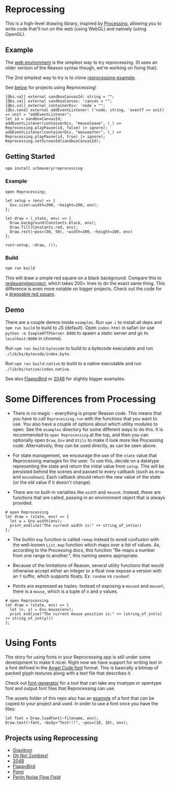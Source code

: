 # Reprocessing

This is a high-level drawing library, inspired by [Processing](https://processing.org), allowing you to write code that'll run on the web (using WebGL) and natively (using OpenGL).


## Example
The [web environment](https://schmavery.github.io/reprocessing/) is the simplest way to try reprocessing. (It uses an older verison of the Reason syntax though, we're working on fixing that).

The 2nd simplest way to try is to clone [reprocessing-example](https://github.com/bsansouci/reprocessing-example).

See [below](#projects-using-reprocessing) for projects using Reprocessing!

```reason;shared(sandbox)
[@bs.val] external sandboxCanvasId: string = "";
[@bs.val] external sandboxCanvas: 'canvas = "";
[@bs.val] external containerDiv: 'node = "";
[@bs.send] external addEventListener: ('node, string, 'eventT => unit) => unit = "addEventListener";
let id = sandboxCanvasId;
addEventListener(containerDiv, "mouseleave", (_) => Reprocessing.playPause(id, false) |> ignore);
addEventListener(containerDiv, "mouseenter", (_) => Reprocessing.playPause(id, true) |> ignore);
Reprocessing.setScreenId(sandboxCanvasId);
```

## Getting Started
```bash
npm install schmavery/reprocessing
```

### Example
```reason;use(sandbox);canvas
open Reprocessing;

let setup = (env) => {
  Env.size(~width=200, ~height=200, env);
};

let draw = (_state, env) => {
  Draw.background(Constants.black, env);
  Draw.fill(Constants.red, env);
  Draw.rect(~pos=(50, 50), ~width=100, ~height=100, env)
};

run(~setup, ~draw, ());
```

### Build
```sh
npm run build
```

This will draw a simple red square on a black background.  Compare this to [reglexampleproject](https://github.com/bsansouci/reasonglexampleproject/blob/simple/src/index.re), which takes 200+ lines to do the exact same thing.  This difference is even more notable on bigger projects.  Check out the code for a [draggable red square](https://github.com/Schmavery/reprocessing/blob/master/examples/redsquare.re).

## Demo
There are a couple demos inside `examples`. Run `npm i` to install all deps and `npm run build` to build to JS (default). Open `index.html` in safari (or use `python -m SimpleHTTPServer 8000` to spawn a static server and go to `localhost:8000` in chrome).

Run `npm run build:bytecode` to build to a bytecode executable and run `./lib/bs/bytecode/index.byte`.

Run `npm run build:native` to build to a native executable and run `./lib/bs/native/index.native`.

See also [FlappyBird](https://github.com/Schmavery/FlappyBird) or [2048](https://github.com/bsansouci/reprocessing-example/tree/2048) for slightly bigger examples.


# Some Differences from Processing
- There is no magic - everything is proper Reason code.  This means that you have to call `Reprocessing.run` with the functions that you want to use.  You also have a couple of options about which utility modules to open.  See the `examples` directory for some different ways to do this.  It is recommended to `open Reprocessing` at the top, and then you can optionally open `Draw`, `Env` and `Utils` to make it look more like Processing code. Alternatively, they can be used directly, as can be seen above.

- For state management, we encourage the use of the `state` value that Reprocessing manages for the user.  To use this, decide on a datatype representing the state and return the initial value from `setup`.  This will be persisted behind the scenes and passed to every callback (such as `draw` and `mouseDown`).  Each callback should return the new value of the state (or the old value if it doesn't change).

- There are no built-in variables like `width` and `mouseX`.  Instead, these are functions that are called, passing in an environment object that is always provided.
```reason
# open Reprocessing
let draw = (state, env) => {
  let w = Env.width(env);
  print_endline("The current width is:" ++ string_of_int(w))
};
```

- The builtin `map` function is called `remap` instead to avoid confusion with the well-known `List.map` function which maps over a list of values. As, according to the Processing docs, this function "Re-maps a number from one range to another.", this naming seems appropriate.

- Because of the limitations of Reason, several utility functions that would otherwise accept either an integer or a float now expose a version with an `f` suffix, which supports floats.  Ex: `random` vs `randomf`.

- Points are expressed as tuples.  Instead of exposing a `mouseX` and `mouseY`, there is a `mouse`, which is a tuple of x and y values.

```reason
# open Reprocessing
let draw = (state, env) => {
  let (x, y) = Env.mouse(env);
  print_endline("The current mouse position is:" ++ (string_of_int(x) ++ string_of_int(y)))
};
```


# Using Fonts
The story for using fonts in your Reprocessing app is still under some development to make it nicer.  Right now we have support for writing text in a font defined in the [Angel Code font](http://www.angelcode.com/products/bmfont/) format. This is basically a bitmap of packed glyph textures along with a text file that describes it.

Check out [font-generator](https://github.com/bsansouci/font-generator) for a tool that can take any truetype or opentype font and output font files that Reprocessing can use.

The assets folder of this repo also has an [example](https://github.com/Schmavery/reprocessing/tree/master/assets/font) of a font that can be copied to your project and used.  In order to use a font once you have the files:
```
let font = Draw.loadFont(~filename, env);
Draw.text(~font, ~body="Test!!!", ~pos=(10, 10), env);
```

## Projects using Reprocessing

- [Gravitron](https://github.com/jaredly/gravitron)
- [Oh No! Zombies!](https://github.com/bsansouci/ludum-dare-40)
- [2048](https://github.com/bsansouci/reprocessing-example/tree/2048)
- [FlappyBird](https://github.com/bsansouci/reprocessing-example/tree/livestream-flappybird)
- [Pong](https://github.com/illbexyz/repong)
- [Perlin Noise Flow Field](https://github.com/ekosz/reprocessing-example-flow-field)
